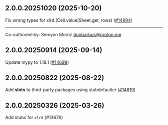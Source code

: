 ## 2.0.0.20251020 (2025-10-20)

Fix wrong types for xlrd.(Cell.value|Sheet.get_rows) ([#14894](https://github.com/python/typeshed/pull/14894))

---------

Co-authored-by: Semyon Moroz <donbarbos@proton.me>

## 2.0.0.20250914 (2025-09-14)

Update mypy to 1.18.1 ([#14699](https://github.com/python/typeshed/pull/14699))

## 2.0.0.20250822 (2025-08-22)

Add __slots__ to third-party packages using stubdefaulter ([#14619](https://github.com/python/typeshed/pull/14619))

## 2.0.0.20250326 (2025-03-26)

Add stubs for `xlrd` (#13676)

